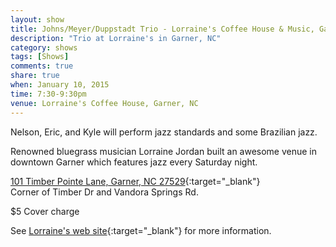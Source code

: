 ```yaml
---
layout: show
title: Johns/Meyer/Duppstadt Trio - Lorraine's Coffee House & Music, Garner, NC
description: "Trio at Lorraine's in Garner, NC"
category: shows
tags: [Shows]
comments: true
share: true
when: January 10, 2015
time: 7:30-9:30pm
venue: Lorraine's Coffee House, Garner, NC
---
```


Nelson, Eric, and Kyle will perform jazz standards and some Brazilian jazz.

Renowned bluegrass musician Lorraine Jordan built an awesome venue in downtown Garner which features jazz every Saturday night.

[101 Timber Pointe Lane, Garner, NC 27529](https://www.google.com/maps/place/101+Timber+Pointe+Ln,+North+Carolina+27529/@35.6936343,-78.6355587){:target="_blank"}
<br/>
Corner of Timber Dr and Vandora Springs Rd.

$5 Cover charge

See [Lorraine's web site](http://www.lorrainescoffeehouse.com/){:target="_blank"} for more information.
